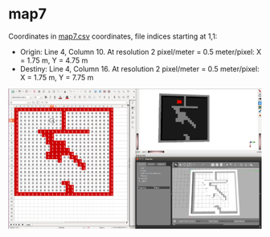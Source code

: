 # map7

Coordinates in [map7.csv](map7.csv) coordinates, file indices starting at 1,1:
- Origin: Line 4, Column 10. At resolution 2 pixel/meter = 0.5 meter/pixel: X = 1.75 m, Y = 4.75 m
- Destiny: Line 4, Column 16. At resolution 2 pixel/meter = 0.5 meter/pixel: X = 1.75 m, Y = 7.75 m

![map7.png](map7.png)
